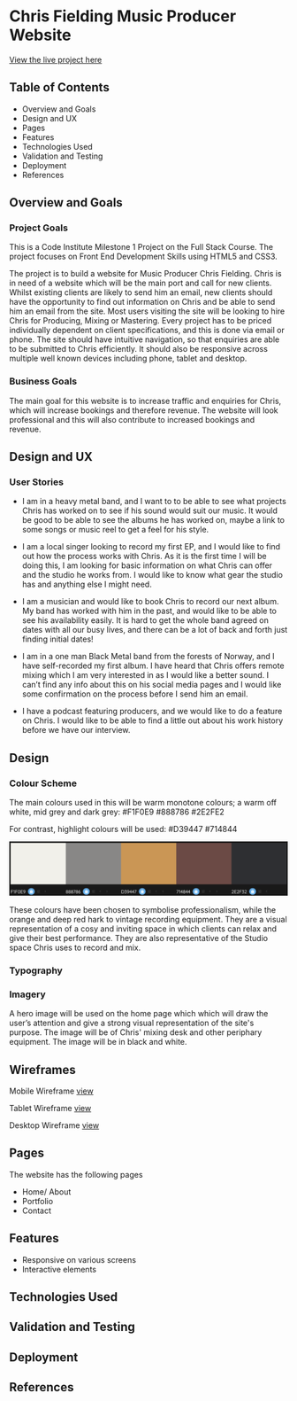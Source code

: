 # Chris Fielding Music Producer Website

[View the live project here]()

## Table of Contents
- Overview and Goals
- Design and UX
- Pages
- Features
- Technologies Used
- Validation and Testing
- Deployment
- References

## Overview and Goals
### Project Goals

This is a Code Institute Milestone 1 Project on the Full Stack Course. The project focuses on Front End Development Skills using HTML5 and CSS3.

The project is to build a website for Music Producer Chris Fielding.  Chris is in need of a website which will be the main port and call for new clients. Whilst existing clients are likely to send him an email, new clients should have the opportunity to find out information on Chris and be able to send him an email from the site. Most users visiting the site will be looking to hire Chris for Producing, Mixing or Mastering. Every project has to be priced individually dependent on client specifications, and this is done via email or phone.
The site should have intuitive navigation, so that enquiries are able to be submitted to Chris efficiently.  It should also be responsive across multiple well known devices including phone, tablet and desktop.

### Business Goals

The main goal for this website is to increase traffic and enquiries for Chris, which will increase bookings and therefore revenue. 
The website will look professional and this will also contribute to increased bookings and revenue.

## Design and UX

### User Stories
 -  I am in a heavy metal band, and I want to to be able to see what projects Chris has worked on to see if his sound would suit our music. It would be good to be able to see the albums he has worked on, maybe a link to some songs or music reel to get a feel for his style.

 - I am  a local singer looking to record my first EP, and I would like to find out how the process works with Chris. As it is the first time I will be doing this, I am looking for basic information on what Chris can offer and the studio he works from.  I would like to know what gear the studio has and anything else I might need.

 - I am a musician and would like to book Chris to record our next album. My band has worked with him in the past, and would like to be able to see his availability easily.  It is hard to get the whole band agreed on dates with all our busy lives, and there can be a lot of back and forth just finding initial dates!

 -  I am in a one man Black Metal band from the forests of Norway, and I have self-recorded my first album. I have heard that Chris offers remote mixing which I am very interested in as I would like a better sound. I can’t find any info about this on his social media pages and I would like some confirmation on the process before I send him an email.

 -  I have a podcast featuring producers, and we would like to do a feature on Chris. I would like to be able to find a little out about his work history before we have our interview.

 ## Design

### Colour Scheme

The main colours used in this will be warm monotone colours;
a warm off white, mid grey and dark grey:
#F1F0E9
#888786
#2E2FE2

For contrast, highlight colours will be used: 
#D39447
#714844

![Colours](/docs/colours.png)

These colours have been chosen to symbolise professionalism, while the orange and deep red hark to vintage recording equipment. They are a visual representation of a cosy and inviting space in which clients can relax and give their best performance. They are also representative of the Studio space Chris uses to record and mix. 


### Typography

### Imagery

A hero image will be used on the home page which which will  draw the user’s attention and give a strong visual representation of the site's purpose. The image will be of Chris' mixing desk and other periphary equipment. The image will be in black and white.

## Wireframes

Mobile Wireframe [view](/docs/phonewireframe.pdf)

Tablet Wireframe [view](/docs/tabletwireframe.pdf)

Desktop Wireframe [view](/docs/dwireframe.pdf)



## Pages

The website has the following pages

- Home/ About
- Portfolio
- Contact


## Features

- Responsive on various screens
- Interactive elements

## Technologies Used

## Validation and Testing

## Deployment

## References

